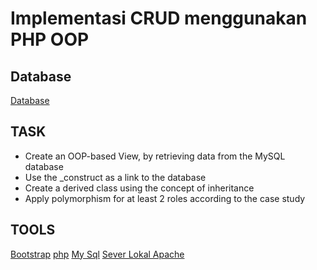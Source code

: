 # Implementasi CRUD menggunakan PHP OOP
## Database
<a href="pweb2.sql">Database</a>
## TASK
<ul>
  <li>Create an OOP-based View, by retrieving data from the MySQL database</li>
  <li>Use the _construct as a link to the database</li>
  <li>Create a derived class using the concept of inheritance</li>
  <li>Apply polymorphism for at least 2 roles according to the case study</li>
</ul>

## TOOLS
<a href="https://getbootstrap.com/">Bootstrap</a>
<a href="https://www.php.net/">php</a>
<a href="https://www.mysql.com/">My Sql</a>
<a href="https://httpd.apache.org/">Sever Lokal Apache</a>

